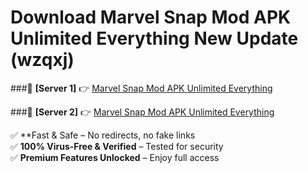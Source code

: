 # Download Marvel Snap Mod APK Unlimited Everything New Update (wzqxj)  



###🔹 **[Server 1]** 👉 [Marvel Snap Mod APK Unlimited Everything](https://apkcomod.com?title=Marvel_Snap_Mod_APK_Unlimited_Everything) 

###🔹 **[Server 2]** 👉 [Marvel Snap Mod APK Unlimited Everything](https://apkcomod.com?title=Marvel_Snap_Mod_APK_Unlimited_Everything)  

✅ **Fast & Safe – No redirects, no fake links  
✅ **100% Virus-Free & Verified** – Tested for security  
✅ **Premium Features Unlocked** – Enjoy full access  


